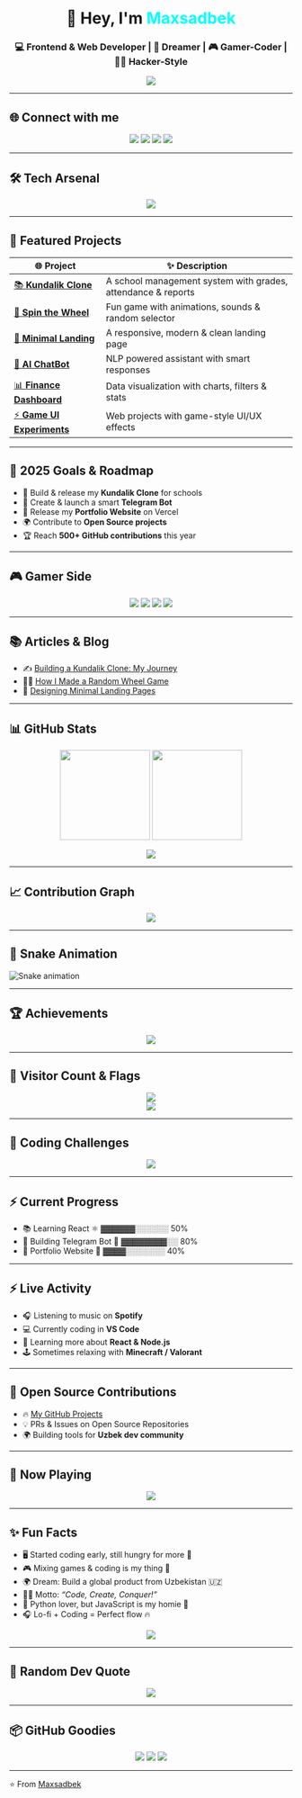 <!-- 🚀 Maxsadbek Ultimate GitHub README -->

<h1 align="center">👋 Hey, I'm <span style="color:#00ffff;">Maxsadbek</span></h1>
<h3 align="center">💻 Frontend & Web Developer | 🚀 Dreamer | 🎮 Gamer-Coder | 🧑‍💻 Hacker-Style</h3>

<p align="center">
  <img src="https://readme-typing-svg.herokuapp.com?font=Fira+Code&weight=600&size=24&duration=3000&pause=1000&color=00FFFF&center=true&vCenter=true&width=600&lines=Turning+ideas+into+reality;Frontend+%2B+Web+Developer;Exploring+AI%2C+Blockchain%2C+Game+Dev;Code%2C+Create%2C+Conquer!"/>
</p>

---

## 🌐 Connect with me  
<p align="center">
  <a href="https://www.instagram.com/_makxsad/"><img src="https://img.shields.io/badge/Instagram-%23ee2a7b?style=for-the-badge&logo=instagram&logoColor=white"/></a>
  <a href="mailto:maxsadbek@gmail.com"><img src="https://img.shields.io/badge/Gmail-D14836?style=for-the-badge&logo=gmail&logoColor=white"/></a>
  <a href="#"><img src="https://img.shields.io/badge/LinkedIn-0077B5?style=for-the-badge&logo=linkedin&logoColor=white"/></a>
  <a href="#"><img src="https://img.shields.io/badge/Portfolio-00ffff?style=for-the-badge&logo=vercel&logoColor=black"/></a>
</p>

---

## 🛠 Tech Arsenal  
<p align="center">
  <img src="https://skillicons.dev/icons?i=html,css,js,ts,react,tailwind,sass,bootstrap,figma,git,github,vscode,ps,ai,python,nodejs,mongodb,docker,linux&perline=9"/>
</p>

---

## 🚀 Featured Projects
| 🌐 Project | ✨ Description |
|------------|----------------|
| [📚 **Kundalik Clone**](#) | A school management system with grades, attendance & reports |
| [🎡 **Spin the Wheel**](#) | Fun game with animations, sounds & random selector |
| [🎨 **Minimal Landing**](#) | A responsive, modern & clean landing page |
| [🤖 **AI ChatBot**](#) | NLP powered assistant with smart responses |
| [📊 **Finance Dashboard**](#) | Data visualization with charts, filters & stats |
| [⚡ **Game UI Experiments**](#) | Web projects with game-style UI/UX effects |

---

## 🎯 2025 Goals & Roadmap
- 🚀 Build & release my **Kundalik Clone** for schools  
- 🤖 Create & launch a smart **Telegram Bot**  
- 🎨 Release my **Portfolio Website** on Vercel  
- 🌍 Contribute to **Open Source projects**  
- 🏆 Reach **500+ GitHub contributions** this year  

---

## 🎮 Gamer Side
<p align="center">
  <img src="https://img.shields.io/badge/Minecraft-%2338B2AC?style=for-the-badge&logo=minecraft&logoColor=white"/>
  <img src="https://img.shields.io/badge/CS%3AGO-%23007ACC?style=for-the-badge&logo=counter-strike&logoColor=white"/>
  <img src="https://img.shields.io/badge/Valorant-%23ff4655?style=for-the-badge&logo=valorant&logoColor=white"/>
  <img src="https://img.shields.io/badge/Steam-%23000000?style=for-the-badge&logo=steam&logoColor=white"/>
</p>

---

## 📚 Articles & Blog
- ✍️ [Building a Kundalik Clone: My Journey](#)  
- 🧑‍💻 [How I Made a Random Wheel Game](#)  
- 🎨 [Designing Minimal Landing Pages](#)  

---

## 📊 GitHub Stats  
<p align="center">
  <img src="https://github-readme-stats.vercel.app/api?username=maxsadbek&show_icons=true&bg_color=0d1117&text_color=00ffaa&title_color=00ffff&icon_color=00ffff&border_color=00ffff&border_radius=15" height="160"/>
  <img src="https://streak-stats.demolab.com?user=maxsadbek&theme=highcontrast&hide_border=false&border_radius=15&ring=00ffff&currStreakNum=00ffaa&dates=ffffff" height="160"/>
</p>

<p align="center">
  <img src="https://github-readme-stats.vercel.app/api/top-langs/?username=maxsadbek&layout=compact&bg_color=0d1117&text_color=ffffff&title_color=00ffff&border_color=00ffff&border_radius=15"/>
</p>

---

## 📈 Contribution Graph  
<p align="center">
  <img src="https://github-readme-activity-graph.vercel.app/graph?username=maxsadbek&bg_color=0d1117&color=ffffff&line=00ffff&point=00ffaa&area=true&hide_border=false"/>
</p>

---

## 🐍 Snake Animation
![Snake animation](https://github.com/maxsadbek/maxsadbek/blob/output/github-contribution-grid-snake.svg)

---

## 🏆 Achievements  
<p align="center">
  <img src="https://github-profile-trophy.vercel.app/?username=maxsadbek&theme=matrix&no-frame=true&row=1&column=7"/>
</p>

---

## 👀 Visitor Count & Flags
<p align="center">
  <img src="https://komarev.com/ghpvc/?username=maxsadbek&color=00ffff&style=for-the-badge&label=PROFILE+VIEWS"/>
  <br>
  <img src="https://hits.seeyoufarm.com/api/count/incr/badge.svg?url=https://github.com/maxsadbek&count_bg=%2300FFFF&title_bg=%23000000&icon=github.svg&icon_color=%23FFFFFF&title=visitors&edge_flat=false"/>
</p>

---

## 🧩 Coding Challenges
<p align="center">
  <img src="https://leetcode.card.workers.dev/maxsadbek?theme=dark&font=baloo&extension=activity"/>
</p>

---

## ⚡ Current Progress
- 📚 Learning React ⚛️ ▓▓▓▓▓▓░░░░░░ 50%  
- 🤖 Building Telegram Bot 🤖 ▓▓▓▓▓▓▓▓░░ 80%  
- 🎨 Portfolio Website 🎨 ▓▓▓▓░░░░░░░ 40%  

---

## ⚡ Live Activity
- 🎧 Listening to music on **Spotify**  
- 💻 Currently coding in **VS Code**  
- 📖 Learning more about **React & Node.js**  
- 🕹 Sometimes relaxing with **Minecraft / Valorant**  

---

## 📂 Open Source Contributions
- 🔥 [My GitHub Projects](https://github.com/maxsadbek)  
- 💡 PRs & Issues on Open Source Repositories  
- 🌍 Building tools for **Uzbek dev community**  

---

## 🎵 Now Playing  
<p align="center">
  <img src="https://spotify-github-profile.vercel.app/api/view?uid=31jnqmt7hlsgsyjvwgvx7wsh64f4&cover_image=true&theme=novatorem&show_offline=false&background_color=0d1117&bar_color=00ffff&bar_color_cover=false"/>
</p>

---

## ✨ Fun Facts  
- 🖥 Started coding early, still hungry for more 🚀  
- 🎮 Mixing games & coding is my thing 🎨  
- 🌍 Dream: Build a global product from Uzbekistan 🇺🇿  
- 🧑‍💻 Motto: *“Code, Create, Conquer!”*  
- 🐍 Python lover, but JavaScript is my homie 🤝  
- 🎧 Lo-fi + Coding = Perfect flow 🔥  

<p align="center">
  <img src="https://quotes-github-readme.vercel.app/api?type=horizontal&theme=dark&quote=Code%2C+Create%2C+Conquer!&author=Maxsadbek"/>
</p>

---

## 🔮 Random Dev Quote
<p align="center">
  <img src="https://quotes-github-readme.vercel.app/api?type=vertical&theme=radical"/>
</p>

---

## 📦 GitHub Goodies  
<p align="center">
  <img src="https://github-profile-summary-cards.vercel.app/api/cards/profile-details?username=maxsadbek&theme=tokyonight"/>
  <img src="https://github-profile-summary-cards.vercel.app/api/cards/repos-per-language?username=maxsadbek&theme=tokyonight"/>
  <img src="https://github-profile-summary-cards.vercel.app/api/cards/most-commit-language?username=maxsadbek&theme=tokyonight"/>
</p>

---

⭐️ From [Maxsadbek](https://github.com/maxsadbek)  
